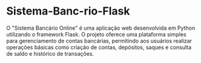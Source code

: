 # Sistema-Banc-rio-Flask
O "Sistema Bancário Online" é uma aplicação web desenvolvida em Python utilizando o framework Flask. O projeto oferece uma plataforma simples para gerenciamento de contas bancárias, permitindo aos usuários realizar operações básicas como criação de contas, depósitos, saques e consulta de saldo e histórico de transações.
